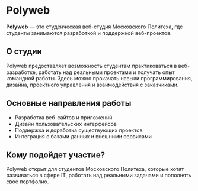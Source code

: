# Polyweb

**Polyweb** — это студенческая веб-студия Московского Политеха, где студенты занимаются разработкой и поддержкой веб-проектов.

## О студии  
Polyweb предоставляет возможность студентам практиковаться в веб-разработке, работать над реальными проектами и получать опыт командной работы. Здесь можно прокачать навыки программирования, дизайна, проектного управления и взаимодействия с заказчиками.

## Основные направления работы  
- Разработка веб-сайтов и приложений  
- Дизайн пользовательских интерфейсов  
- Поддержка и доработка существующих проектов  
- Интеграция с базами данных и внешними сервисами  

## Кому подойдет участие?  
Polyweb открыт для студентов Московского Политеха, которые хотят развиваться в сфере IT, работать над реальными задачами и пополнять свое портфолио.
